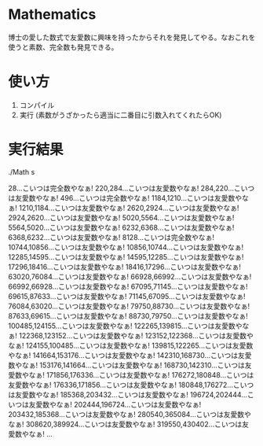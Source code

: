 # Mathematics
博士の愛した数式で友愛数に興味を持ったからそれを発見してやる。なおこれを使うと素数、完全数も発見できる。

# 使い方
1. コンパイル
2. 実行 (素数がうざかったら適当に二番目に引数入れてくれたらOK)

# 実行結果
./Math s

28...こいつは完全数やなぁ!
220,284...こいつは友愛数やなぁ!
284,220...こいつは友愛数やなぁ!
496...こいつは完全数やなぁ!
1184,1210...こいつは友愛数やなぁ!
1210,1184...こいつは友愛数やなぁ!
2620,2924...こいつは友愛数やなぁ!
2924,2620...こいつは友愛数やなぁ!
5020,5564...こいつは友愛数やなぁ!
5564,5020...こいつは友愛数やなぁ!
6232,6368...こいつは友愛数やなぁ!
6368,6232...こいつは友愛数やなぁ!
8128...こいつは完全数やなぁ!
10744,10856...こいつは友愛数やなぁ!
10856,10744...こいつは友愛数やなぁ!
12285,14595...こいつは友愛数やなぁ!
14595,12285...こいつは友愛数やなぁ!
17296,18416...こいつは友愛数やなぁ!
18416,17296...こいつは友愛数やなぁ!
63020,76084...こいつは友愛数やなぁ!
66928,66992...こいつは友愛数やなぁ!
66992,66928...こいつは友愛数やなぁ!
67095,71145...こいつは友愛数やなぁ!
69615,87633...こいつは友愛数やなぁ!
71145,67095...こいつは友愛数やなぁ!
76084,63020...こいつは友愛数やなぁ!
79750,88730...こいつは友愛数やなぁ!
87633,69615...こいつは友愛数やなぁ!
88730,79750...こいつは友愛数やなぁ!
100485,124155...こいつは友愛数やなぁ!
122265,139815...こいつは友愛数やなぁ!
122368,123152...こいつは友愛数やなぁ!
123152,122368...こいつは友愛数やなぁ!
124155,100485...こいつは友愛数やなぁ!
139815,122265...こいつは友愛数やなぁ!
141664,153176...こいつは友愛数やなぁ!
142310,168730...こいつは友愛数やなぁ!
153176,141664...こいつは友愛数やなぁ!
168730,142310...こいつは友愛数やなぁ!
171856,176336...こいつは友愛数やなぁ!
176272,180848...こいつは友愛数やなぁ!
176336,171856...こいつは友愛数やなぁ!
180848,176272...こいつは友愛数やなぁ!
185368,203432...こいつは友愛数やなぁ!
196724,202444...こいつは友愛数やなぁ!
202444,196724...こいつは友愛数やなぁ!
203432,185368...こいつは友愛数やなぁ!
280540,365084...こいつは友愛数やなぁ!
308620,389924...こいつは友愛数やなぁ!
319550,430402...こいつは友愛数やなぁ!
...
